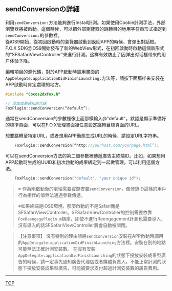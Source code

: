 ## sendConversionの詳細

利用`sendConversion:`方法能夠進行Install計測。如果使用Cookie計測手法，外部瀏覽器將被啟動。這個時候，可以把外部瀏覽器的跳轉目的地用字符串形式指定到`sendConversion:`的參數裡。<br>
從iOS9開始，從初回啟動時的瀏覽器啟動到返回APP的時候，會彈出對話框。F.O.X SDK從iOS9開始發布了新的WebView形式，在初回啟動時啟動這個新形式的“SFSafariViewController”來進行計測。这样有效防止了因弹出对话框带来的用户体验下降。

編輯項目的源代碼，對於APP啟動時調用畫面的`AppDelegate:applicationDidFinishLaunching:`方法等，請按下面那样来安装在APP啟動時肯定處理的地方。

```cpp
#include "Cocos2dxFox.h"

// 添加成果通知的代碼
FoxPlugin::sendConversion(“default”);
```

通常在sendConversion的參數裡像上面那樣輸入@"default"。默認是顯示準備好的標準頁面，可以在F.O.X管理畫面裡任意設定跳轉目標頁面的URL。

想要跳轉至特定URL，或者想用APP動態生成URL的時候，請設定URL字符串。

```cpp
	FoxPlugin::sendConversion(“http://yourhost.com/yourpage.html”);
```

可以在sendConversion方法的第二個參數裡傳遞廣告主終端ID。比如，如果想用APP起動時生成的UUID和初次啟動的成果綁定到一起做管理，可以利用這個方法。

```cpp
	FoxPlugin::sendConversion("default", "your unique id");
```

> ※ 作為剛啟動後的處理需要實際安裝`sendConversion`，像登錄ID這樣的用戶行為相伴的值無法通過參數傳遞。

> ※如果終端是iOS9環境，那麼啟動的不是Safari而是SFSafariViewController。SFSafariViewController的控制需要依靠`FoxReengagePlugin.m`類庫，即使不進行Reengagement計測也需要導入，沒有導入的話SFSafariViewController將會自動被關閉。

> 【注意事项】
沒有特別的理由請將`sendConversion`安裝在APP啟動時調用的`AppDelegate:applicationDidFinishLaunching`方法裡。安裝在別的地點可能無法正確計測安裝數。
在沒有安裝`AppDelegate:applicationDidFinishLaunching`的狀態下投放安裝成果型廣告的時候，請一定事先通知廣告代理店或者媒體負責人。不能正常計測的狀態下投放安裝成果型廣告，可能被要求支付超過計測安裝數的廣告費用。

---
[TOP](../../README.md)
